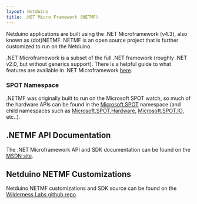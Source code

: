 ```yaml
---
layout: Netduino
title: .NET Micro Framework (NETMF)
---
```


Netduino applications are built using the .NET Microframework (v4.3), also known as (dot)NETMF. NETMF is an open source project that is further customized to run on the Netduino.

.NET Microframework is a subset of the full .NET framework (roughly .NET v2.0, but without generics support). There is a helpful guide to what features are available in .NET Microframework [here](http://informatix.miloush.net/microframework/Articles/CisFeatures.aspx).

### SPOT Namespace

.NETMF was originally built to run on the Microsoft SPOT watch, so much of the hardware APIs can be found in the [Microsoft.SPOT](https://msdn.microsoft.com/en-us/library/microsoft.spot(v=vs.102).aspx) namespace (and child namespaces such as [Microsoft.SPOT.Hardware](https://msdn.microsoft.com/en-us/library/microsoft.spot.hardware(v=vs.102).aspx), [Microsoft.SPOT.IO](https://msdn.microsoft.com/en-us/library/microsoft.spot.io(v=vs.102).aspx), etc..).


## .NETMF API Documentation

The .NET Microframework API and SDK documentation can be found on the [MSDN site](https://msdn.microsoft.com/en-us/library/jj610646(v=vs.102).aspx).

## Netduino NETMF Customizations

Netduino NETMF customizations and SDK source can be found on the [Wilderness Labs github repo](https://github.com/WildernessLabs/Netduino-SDK).
